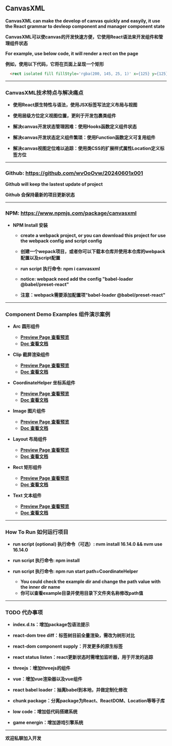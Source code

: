 ## CanvasXML


**CanvasXML can make the develop of canvas quickly and easyily, it use the React grammar to devleop component and manager component state**

**CanvasXML可以使canvas的开发快速方便，它使用React语法来开发组件和管理组件状态**

**For example, use below code, it will render a rect on the page**

**例如，使用以下代码，它将在页面上呈现一个矩形**

``` html
  <rect isolated fill fillStyle='rgba(200, 145, 25, 1)' x={125} y={125} w={100} h={100} />
```

---

### CanvasXML技术特点与解决痛点

- **使用React原生特性与语法，使用JSX标签写法定义布局与视图**

- **使用层级方位定义视图位置，更利于开发包裹类组件**

- **解决canvas开发状态管理困难：使用Hooks函数定义组件状态**

- **解决canvas开发状态定义组件繁琐：使用Function函数定义可复用组件**

- **解决canvas视图定位难以追踪：使用类CSS的扩展样式属性Location定义标签方位**

---

### Github: https://github.com/wvOoOvw/20240601x001

**Github will keep the lastest update of project**

**Github 会保持最新的项目更新状态**

---

### NPM: https://www.npmjs.com/package/canvasxml

- **NPM Install 安装**
  - **create a webpack project, or you can download this project for use the webpack config and script config**
  - **创建一个wepack项目，或者你可以下载本仓库并使用本仓库的webpack配置以及script配置**

  - **run script 执行命令: npm i canvasxml**

  - **notice: webpack need add the config "babel-loader @babel/preset-react"**
  - **注意：webpack需要添加配置项"babel-loader @babel/preset-react"**

---

### Component Demo Examples 组件演示案例

- **Arc 圆形组件**
  - [**Preview Page 查看预览**](https://wvooovw.github.io/20240601x001/exampled/Arc)
  - [**Doc 查看文档**](https://github.com/wvOoOvw/20240601x001/tree/master/example/Arc)

- **Clip 截屏渲染组件**
  - [**Preview Page 查看预览**](https://wvooovw.github.io/20240601x001/exampled/Clip)
  - [**Doc 查看文档**](https://github.com/wvOoOvw/20240601x001/tree/master/example/Clip)

- **CoordinateHelper 坐标系组件**
  - [**Preview Page 查看预览**](https://wvooovw.github.io/20240601x001/exampled/CoordinateHelper)
  - [**Doc 查看文档**](https://github.com/wvOoOvw/20240601x001/tree/master/example/CoordinateHelper)

- **Image 图片组件**
  - [**Preview Page 查看预览**](https://wvooovw.github.io/20240601x001/exampled/Image)
  - [**Doc 查看文档**](https://github.com/wvOoOvw/20240601x001/tree/master/example/Image)

- **Layout 布局组件**
  - [**Preview Page 查看预览**](https://wvooovw.github.io/20240601x001/exampled/Layout)
  - [**Doc 查看文档**](https://github.com/wvOoOvw/20240601x001/tree/master/example/Layout)

- **Rect 矩形组件**
  - [**Preview Page 查看预览**](https://wvooovw.github.io/20240601x001/exampled/Rect)
  - [**Doc 查看文档**](https://github.com/wvOoOvw/20240601x001/tree/master/example/Rect)

- **Text 文本组件**
  - [**Preview Page 查看预览**](https://wvooovw.github.io/20240601x001/exampled/Text)
  - [**Doc 查看文档**](https://github.com/wvOoOvw/20240601x001/tree/master/example/Text)

---

### How To Run 如何运行项目

- **run script (optional) 执行命令（可选）: nvm install 16.14.0 && nvm use 16.14.0**

- **run script 执行命令: npm install**

- **run script 执行命令: npm run start path=CoordinateHelper**
  - **You could check the example dir and change the path value with the inner dir name**
  - **你可以查看example目录并使用目录下文件夹名称修改path值**

---

### TODO 代办事项

- **index.d.ts：增加package包语法提示**

- **react-dom tree diff：标签树目前全量渲染，需改为树形对比**

- **react-dom component supply：开发更多的原生标签**

- **react status listen：react更新状态时需增加监听器，用于开发的追踪**

- **threejs：增加threejs的组件**

- **vue：增加vue渲染器以及vue组件**

- **react babel loader：抽离babel到本地，并做定制化修改**

- **chunk package：分离package为React、ReactDOM、Location等等子库**

- **low code：增加低代码搭建系统**

- **game energin：增加游戏引擎系统**

---

**欢迎私聊加入开发**